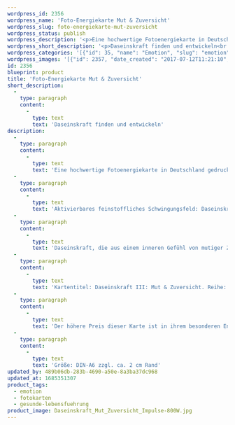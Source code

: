 ```yaml
---
wordpress_id: 2356
wordpress_name: 'Foto-Energiekarte Mut & Zuversicht'
wordpress_slug: foto-energiekarte-mut-zuversicht
wordpress_status: publish
wordpress_description: '<p>Eine hochwertige Fotoenergiekarte in Deutschland gedruckt und in Handarbeit laminiert.  Sie ist in Postkartengröße (DIN-A6) gut zu transportieren und kann auch auf den Körper aufgelegt werden.</p><p>Aktivierbares feinstoffliches Schwingungsfeld: Daseinskraft - Mut<span class="s1"> - Zuversicht - Handlungsbereitschaft - Basisenergie.</span> Die Daseinskraft, welche einem jeden Menschen innewohnt, (neu) entdecken, stärken, entwickeln und einsetzen. In diesem Fall speziell die Facetten Mut und Zuversicht. Hierin die ganz besondere Kraftquelle finden, die einem jeden Menschen für die Dauer seines Lebens grundsätzlich unbegrenzt zur Verfügung steht.<br />Daseinskraft, die aus einem inneren Gefühl von mutiger Zuversicht erwächst. In diesem Gefühl lassen sich Herausforderungen konstruktiv betrachten. Es werden umfassendere Möglichkeiten erkannt, die Schwierigkeit zu meistern. Es fällt leichter, konkrete Aktionen durchzuführen. Auf diese Weise können Ziele einfacher erreicht werden.</p><p>Kartentitel: Daseinskraft III: Mut &amp; Zuversicht. Reihe: Daseinskraft. Schwingungsebene: Grün<br />Der höhere Preis dieser Karte ist in ihrem besonderen Energiefeld begründet. Es enthält feinstoffliche Impulse umfassender und tiefgreifender Art für Basisenergien. Zusätzlich ist die Impulsintensität ist höher, als bei den anderen Karten der Reihe "Daseinskraft".</p><p>Größe: DIN-A6 zzgl. ca. 2 cm Rand<br />Andere Formate sind individuell für Sie innerhalb weniger Tage herstellbar. Bitte kontaktieren Sie uns hierfür unter <a href="mailto:info@elvedenverlag.de">info@elvedenverlag.de</a>.</p><p><a href="https://my.feenbaum.de/anwendung-energiebilder-foto-laminiert/">Anwendungshinweise</a>      <a href="https://my.feenbaum.de/produktinformationen-fotokarten/">Produktinformationen</a></p>'
wordpress_short_description: '<p>Daseinskraft finden und entwickeln<br /><em>Hinweis: Das Wasserzeichen „Elveden Verlag Energiebild“ wird nicht mit gedruckt</em></p>'
wordpress_categories: '[{"id": 35, "name": "Emotion", "slug": "emotion"}, {"id": 23, "name": "Fotokarten", "slug": "fotokarten"}, {"id": 38, "name": "Gesunde Lebensf\u00fchrung", "slug": "gesunde-lebensfuehrung"}]'
wordpress_images: '[{"id": 2357, "date_created": "2017-07-12T11:21:10", "date_created_gmt": "2017-07-12T07:21:10", "date_modified": "2017-07-12T11:21:10", "date_modified_gmt": "2017-07-12T07:21:10", "src": "https://my.feenbaum.de/wp-content/uploads/2017/07/Daseinskraft_Mut_Zuversicht_Impulse-800W.jpg", "name": "Daseinskraft_Mut_Zuversicht_Impulse-800W", "alt": ""}]'
id: 2356
blueprint: product
title: 'Foto-Energiekarte Mut & Zuversicht'
short_description:
  -
    type: paragraph
    content:
      -
        type: text
        text: 'Daseinskraft finden und entwickeln'
description:
  -
    type: paragraph
    content:
      -
        type: text
        text: 'Eine hochwertige Fotoenergiekarte in Deutschland gedruckt und in Handarbeit laminiert.  Sie ist in Postkartengröße (DIN-A6) gut zu transportieren und kann auch auf den Körper aufgelegt werden.'
  -
    type: paragraph
    content:
      -
        type: text
        text: 'Aktivierbares feinstoffliches Schwingungsfeld: Daseinskraft - Mut - Zuversicht - Handlungsbereitschaft - Basisenergie. Die Daseinskraft, welche einem jeden Menschen innewohnt, (neu) entdecken, stärken, entwickeln und einsetzen. In diesem Fall speziell die Facetten Mut und Zuversicht. Hierin die ganz besondere Kraftquelle finden, die einem jeden Menschen für die Dauer seines Lebens grundsätzlich unbegrenzt zur Verfügung steht.'
  -
    type: paragraph
    content:
      -
        type: text
        text: 'Daseinskraft, die aus einem inneren Gefühl von mutiger Zuversicht erwächst. In diesem Gefühl lassen sich Herausforderungen konstruktiv betrachten. Es werden umfassendere Möglichkeiten erkannt, die Schwierigkeit zu meistern. Es fällt leichter, konkrete Aktionen durchzuführen. Auf diese Weise können Ziele einfacher erreicht werden.'
  -
    type: paragraph
    content:
      -
        type: text
        text: 'Kartentitel: Daseinskraft III: Mut & Zuversicht. Reihe: Daseinskraft. Schwingungsebene: Grün'
  -
    type: paragraph
    content:
      -
        type: text
        text: 'Der höhere Preis dieser Karte ist in ihrem besonderen Energiefeld begründet. Es enthält feinstoffliche Impulse umfassender und tiefgreifender Art für Basisenergien. Zusätzlich ist die Impulsintensität ist höher, als bei den anderen Karten der Reihe "Daseinskraft".'
  -
    type: paragraph
    content:
      -
        type: text
        text: 'Größe: DIN-A6 zzgl. ca. 2 cm Rand'
updated_by: 489b06db-283b-4690-a50e-8a3ba37dc968
updated_at: 1685351307
product_tags:
  - emotion
  - fotokarten
  - gesunde-lebensfuehrung
product_image: Daseinskraft_Mut_Zuversicht_Impulse-800W.jpg
---
```

